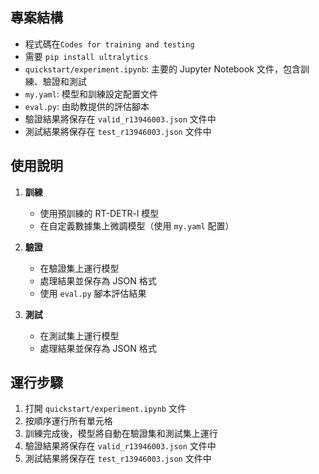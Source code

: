 ## 專案結構
-  程式碼在`Codes for training and testing`
-  需要 `pip install ultralytics`
- `quickstart/experiment.ipynb`: 主要的 Jupyter Notebook 文件，包含訓練、驗證和測試
- `my.yaml`: 模型和訓練設定配置文件
- `eval.py`: 由助教提供的評估腳本
-  驗證結果將保存在 `valid_r13946003.json` 文件中
-  測試結果將保存在 `test_r13946003.json` 文件中

## 使用說明

1. **訓練**
   - 使用預訓練的 RT-DETR-l 模型
   - 在自定義數據集上微調模型（使用 `my.yaml` 配置）

2. **驗證**
   - 在驗證集上運行模型
   - 處理結果並保存為 JSON 格式
   - 使用 `eval.py` 腳本評估結果

3. **測試**
   - 在測試集上運行模型
   - 處理結果並保存為 JSON 格式

## 運行步驟

1. 打開 `quickstart/experiment.ipynb` 文件
2. 按順序運行所有單元格
3. 訓練完成後，模型將自動在驗證集和測試集上運行
4. 驗證結果將保存在 `valid_r13946003.json` 文件中
5. 測試結果將保存在 `test_r13946003.json` 文件中